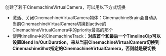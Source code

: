 创建了若干CinemachineVirtualCamera，可以用以下方式切换

- 激活、关闭CinemachineVirtualCamera物体：CinemachineBrain会自动从当前CinemachineVirtualCamera切换到active的CinemachineVirtualCamera中的priority最高的那个
- 使用timeline中的CinemachineTrack：**对应首个和最后一个TimelineCip可以设置Blend In/Out Duration，来从当前CinemachineVirtualCamera切换到CinemachineShot指定的CinemachineVirtualCamera，否则就是硬切换**